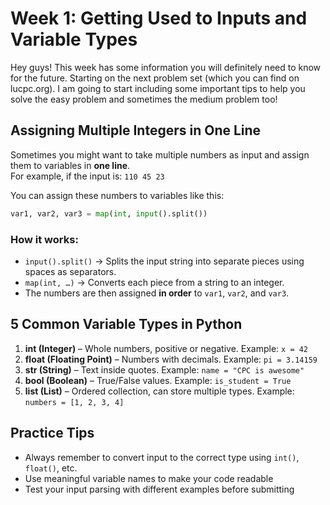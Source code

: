 # Week 1: Getting Used to Inputs and Variable Types

Hey guys! This week has some information you will definitely need to know for the future. Starting on the next problem set (which you can find on lucpc.org). I am going to start including some important tips to help you solve the easy problem and sometimes the medium problem too!

## Assigning Multiple Integers in One Line

Sometimes you might want to take multiple numbers as input and assign them to variables in **one line**.  
For example, if the input is: `110 45 23`

You can assign these numbers to variables like this:  
```python
var1, var2, var3 = map(int, input().split())
```

### How it works:
- `input().split()` → Splits the input string into separate pieces using spaces as separators.
- `map(int, …)` → Converts each piece from a string to an integer.
- The numbers are then assigned **in order** to `var1`, `var2`, and `var3`.

## 5 Common Variable Types in Python

1. **int (Integer)** – Whole numbers, positive or negative. Example: `x = 42`
2. **float (Floating Point)** – Numbers with decimals. Example: `pi = 3.14159`
3. **str (String)** – Text inside quotes. Example: `name = "CPC is awesome"`
4. **bool (Boolean)** – True/False values. Example: `is_student = True`
5. **list (List)** – Ordered collection, can store multiple types. Example: `numbers = [1, 2, 3, 4]`

## Practice Tips

- Always remember to convert input to the correct type using `int()`, `float()`, etc.
- Use meaningful variable names to make your code readable
- Test your input parsing with different examples before submitting